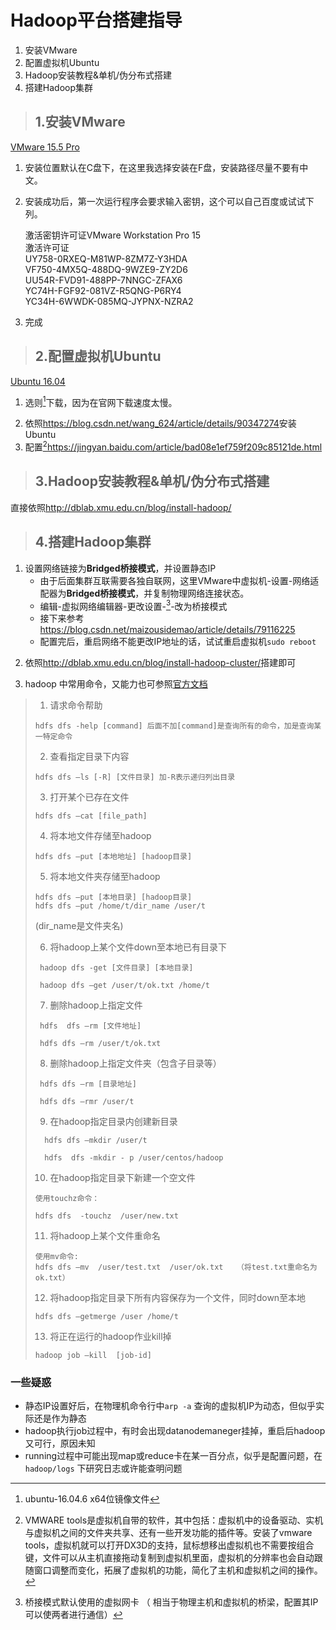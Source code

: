 # Hadoop平台搭建指导

1. 安装VMware
2. 配置虚拟机Ubuntu
3. Hadoop安装教程&单机/伪分布式搭建
4. 搭建Hadoop集群

> ## 1.安装VMware

[VMware 15.5 Pro](https://www.onlinedown.net/soft/2062.htm)

1. 安装位置默认在C盘下，在这里我选择安装在F盘，安装路径尽量不要有中文。

2. 安装成功后，第一次运行程序会要求输入密钥，这个可以自己百度或试试下列。   

   激活密钥许可证VMware Workstation Pro 15  
   激活许可证  
   UY758-0RXEQ-M81WP-8ZM7Z-Y3HDA  
   VF750-4MX5Q-488DQ-9WZE9-ZY2D6  
   UU54R-FVD91-488PP-7NNGC-ZFAX6  
   YC74H-FGF92-081VZ-R5QNG-P6RY4  
   YC34H-6WWDK-085MQ-JYPNX-NZRA2  

3. 完成

> ## 2.配置虚拟机Ubuntu

[Ubuntu 16.04](http://mirrors.163.com/ubuntu-releases/16.04/)

1. 选则[^ubuntu-16.04.6-desktop-amd64.iso]下载，因为在官网下载速度太慢。

[^ubuntu-16.04.6-desktop-amd64.iso]: ubuntu-16.04.6 x64位镜像文件

2. 依照<https://blog.csdn.net/wang_624/article/details/90347274>安装Ubuntu
3. 配置[^VMTool]<https://jingyan.baidu.com/article/bad08e1ef759f209c85121de.html>

[^VMTool]: VMWARE tools是虚拟机自带的软件，其中包括：虚拟机中的设备驱动、实机与虚拟机之间的文件夹共享、还有一些开发功能的插件等。安装了vmware tools，虚拟机就可以打开DX3D的支持，鼠标想移出虚拟机也不需要按组合键，文件可以从主机直接拖动复制到虚拟机里面，虚拟机的分辨率也会自动跟随窗口调整而变化，拓展了虚拟机的功能，简化了主机和虚拟机之间的操作。

> ## 3.Hadoop安装教程&单机/伪分布式搭建

直接依照<http://dblab.xmu.edu.cn/blog/install-hadoop/>

> ## 4.搭建Hadoop集群

1. 设置网络链接为**Bridged桥接模式**，并设置静态IP
   - 由于后面集群互联需要各独自联网，这里VMware中虚拟机-设置-网络适配器为**Bridged桥接模式**，并复制物理网络连接状态。
   - 编辑-虚拟网络编辑器-更改设置-[^VMnet0]-改为桥接模式
   - 接下来参考<https://blog.csdn.net/maizousidemao/article/details/79116225>
   - 配置完后，重启网络不能更改IP地址的话，试试重启虚拟机`sudo reboot`

[^VMnet0]: 桥接模式默认使用的虚拟网卡  （ 相当于物理主机和虚拟机的桥梁，配置其IP可以使两者进行通信）

2. 依照<http://dblab.xmu.edu.cn/blog/install-hadoop-cluster/>搭建即可

3. hadoop 中常用命令，又能力也可参照[官方文档](https://hadoop.apache.org/docs/stable/hadoop-project-dist/hadoop-common/SingleCluster.html)

> 1. 请求命令帮助
>
> ```
> hdfs dfs -help [command] 后面不加[command]是查询所有的命令，加是查询某一特定命令
> ```
>
> 2. 查看指定目录下内容
>
> ```
> hdfs dfs –ls [-R] [文件目录] 加-R表示递归列出目录
> ```
>
> 3. 打开某个已存在文件
>
> ```
> hdfs dfs –cat [file_path]
> ```
>
> 4. 将本地文件存储至hadoop
>
> ```
> hdfs dfs –put [本地地址] [hadoop目录]
> ```
>
> 5. 将本地文件夹存储至hadoop
>
> ```
> hdfs dfs –put [本地目录] [hadoop目录]
> hdfs dfs –put /home/t/dir_name /user/t
> ```
>
>    (dir_name是文件夹名)
>
> 6. 将hadoop上某个文件down至本地已有目录下
>
> ```
>  hadoop dfs -get [文件目录] [本地目录]
> 
>  hadoop dfs –get /user/t/ok.txt /home/t
> ```
>
> 7. 删除hadoop上指定文件
>
> ```
>  hdfs  dfs –rm [文件地址]
> 
>  hdfs dfs –rm /user/t/ok.txt
> ```
>
> 8.  删除hadoop上指定文件夹（包含子目录等）
>
> ```
>  hdfs dfs –rm [目录地址]
> 
>  hdfs dfs –rmr /user/t
> ```
>
> 9. 在hadoop指定目录内创建新目录
>
> ```
>   hdfs dfs –mkdir /user/t
> 
>   hdfs  dfs -mkdir - p /user/centos/hadoop
> ```
>
> 10. 在hadoop指定目录下新建一个空文件
>
> ```
> 使用touchz命令：
> 
> hdfs dfs  -touchz  /user/new.txt
> ```
>
> 11. 将hadoop上某个文件重命名
>
> ```
> 使用mv命令:
> hdfs dfs –mv  /user/test.txt  /user/ok.txt   （将test.txt重命名为ok.txt）
> ```
>
> 12. 将hadoop指定目录下所有内容保存为一个文件，同时down至本地
>
> ```
> hdfs dfs –getmerge /user /home/t
> ```
>
> 13. 将正在运行的hadoop作业kill掉
>
> ```
> hadoop job –kill  [job-id]
> ```
>
### 一些疑惑

- 静态IP设置好后，在物理机命令行中`arp -a` 查询的虚拟机IP为动态，但似乎实际还是作为静态
- hadoop执行job过程中，有时会出现datanodemaneger挂掉，重启后hadoop又可行，原因未知
- running过程中可能出现map或reduce卡在某一百分点，似乎是配置问题，在`hadoop/logs` 下研究日志或许能查明问题
